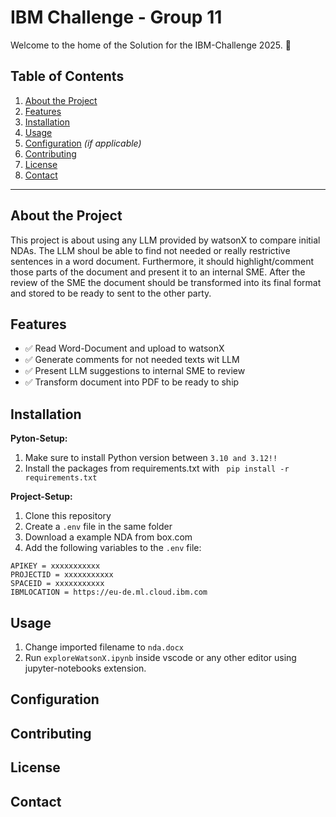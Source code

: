 # IBM Challenge - Group 11
Welcome to the home of the Solution for the IBM-Challenge 2025. 👋

## Table of Contents
1. [About the Project](#about-the-project)
2. [Features](#features)
3. [Installation](#installation)
4. [Usage](#usage)
5. [Configuration](#configuration) _(if applicable)_
6. [Contributing](#contributing)
7. [License](#license)
8. [Contact](#contact)

---

## About the Project
This project is about using any LLM provided by watsonX to compare initial NDAs. The LLM shoul be able to find not needed or really restrictive sentences in a word document. Furthermore, it should highlight/comment those parts of the document and present it to an internal SME. After the review of the SME the document should be transformed into its final format and stored to be ready to sent to the other party. 

## Features
- ✅ Read Word-Document and upload to watsonX
- ✅ Generate comments for not needed texts wit LLM 
- ✅ Present LLM suggestions to internal SME to review
- ✅ Transform document into PDF to be ready to ship

## Installation
**Pyton-Setup:** 
1. Make sure to install Python version between ``` 3.10 and 3.12!! ```
2. Install the packages from requirements.txt with ``` pip install -r requirements.txt```

**Project-Setup:**
1. Clone this repository
2. Create a ``` .env ``` file in the same folder
3. Download a example NDA from box.com
4. Add the following variables to the ``` .env ``` file:
``` ENV
APIKEY = xxxxxxxxxxx
PROJECTID = xxxxxxxxxxx
SPACEID = xxxxxxxxxxx
IBMLOCATION = https://eu-de.ml.cloud.ibm.com
```

## Usage
1. Change imported filename to ``` nda.docx ```
3. Run ```exploreWatsonX.ipynb``` inside vscode or any other editor using jupyter-notebooks extension. 

## Configuration

## Contributing

## License

## Contact